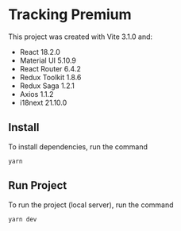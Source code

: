 # Tracking Premium

This project was created with Vite 3.1.0 and:

-   React 18.2.0
-   Material UI 5.10.9
-   React Router 6.4.2
-   Redux Toolkit 1.8.6
-   Redux Saga 1.2.1
-   Axios 1.1.2
-   i18next 21.10.0

## Install

To install dependencies, run the command

`yarn`

## Run Project

To run the project (local server), run the command

`yarn dev`

